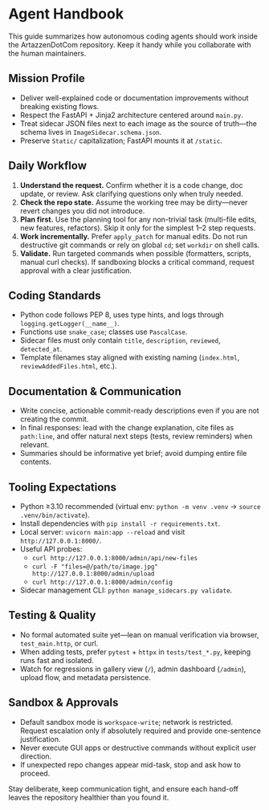 # Agent Handbook

This guide summarizes how autonomous coding agents should work inside the ArtazzenDotCom repository. Keep it handy while you collaborate with the human maintainers.

## Mission Profile
- Deliver well-explained code or documentation improvements without breaking existing flows.
- Respect the FastAPI + Jinja2 architecture centered around `main.py`.
- Treat sidecar JSON files next to each image as the source of truth—the schema lives in `ImageSidecar.schema.json`.
- Preserve `Static/` capitalization; FastAPI mounts it at `/static`.

## Daily Workflow
1. **Understand the request.** Confirm whether it is a code change, doc update, or review. Ask clarifying questions only when truly needed.
2. **Check the repo state.** Assume the working tree may be dirty—never revert changes you did not introduce.
3. **Plan first.** Use the planning tool for any non-trivial task (multi-file edits, new features, refactors). Skip it only for the simplest 1–2 step requests.
4. **Work incrementally.** Prefer `apply_patch` for manual edits. Do not run destructive git commands or rely on global `cd`; set `workdir` on shell calls.
5. **Validate.** Run targeted commands when possible (formatters, scripts, manual curl checks). If sandboxing blocks a critical command, request approval with a clear justification.

## Coding Standards
- Python code follows PEP 8, uses type hints, and logs through `logging.getLogger(__name__)`.
- Functions use `snake_case`; classes use `PascalCase`.
- Sidecar files must only contain `title`, `description`, `reviewed`, `detected_at`.
- Template filenames stay aligned with existing naming (`index.html`, `reviewAddedFiles.html`, etc.).

## Documentation & Communication
- Write concise, actionable commit-ready descriptions even if you are not creating the commit.
- In final responses: lead with the change explanation, cite files as `path:line`, and offer natural next steps (tests, review reminders) when relevant.
- Summaries should be informative yet brief; avoid dumping entire file contents.

## Tooling Expectations
- Python ≥3.10 recommended (virtual env: `python -m venv .venv` → `source .venv/bin/activate`).
- Install dependencies with `pip install -r requirements.txt`.
- Local server: `uvicorn main:app --reload` and visit `http://127.0.0.1:8000/`.
- Useful API probes:
  - `curl http://127.0.0.1:8000/admin/api/new-files`
  - `curl -F "files=@/path/to/image.jpg" http://127.0.0.1:8000/admin/upload`
  - `curl http://127.0.0.1:8000/admin/config`
- Sidecar management CLI: `python manage_sidecars.py validate`.

## Testing & Quality
- No formal automated suite yet—lean on manual verification via browser, `test_main.http`, or curl.
- When adding tests, prefer `pytest` + `httpx` in `tests/test_*.py`, keeping runs fast and isolated.
- Watch for regressions in gallery view (`/`), admin dashboard (`/admin`), upload flow, and metadata persistence.

## Sandbox & Approvals
- Default sandbox mode is `workspace-write`; network is restricted. Request escalation only if absolutely required and provide one-sentence justification.
- Never execute GUI apps or destructive commands without explicit user direction.
- If unexpected repo changes appear mid-task, stop and ask how to proceed.

Stay deliberate, keep communication tight, and ensure each hand-off leaves the repository healthier than you found it.
